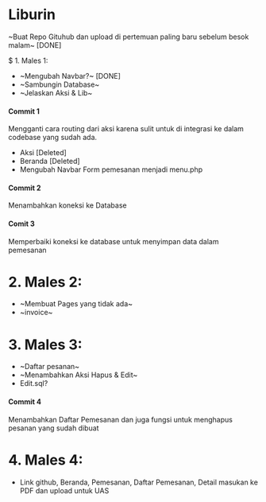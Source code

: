 # Liburin

~Buat Repo Gituhub dan upload di pertemuan paling baru sebelum besok malam~ [DONE]

$ 1. Males 1:

- ~Mengubah Navbar?~ [DONE]
- ~Sambungin Database~
- ~Jelaskan Aksi & Lib~

#### Commit 1

Mengganti cara routing dari aksi karena sulit untuk di integrasi ke dalam codebase yang sudah ada.

- Aksi [Deleted]
- Beranda [Deleted]
- Mengubah Navbar Form pemesanan menjadi menu.php

#### Commit 2

Menambahkan koneksi ke Database

#### Comit 3

Memperbaiki koneksi ke database untuk menyimpan data dalam pemesanan

# 2. Males 2:

- ~Membuat Pages yang tidak ada~
- ~invoice~

# 3. Males 3:

- ~Daftar pesanan~
- ~Menambahkan Aksi Hapus & Edit~
- Edit.sql?

#### Commit 4

Menambahkan Daftar Pemesanan dan juga fungsi untuk menghapus pesanan yang sudah dibuat

# 4. Males 4:

- Link github, Beranda, Pemesanan, Daftar Pemesanan, Detail masukan ke PDF dan upload untuk UAS
